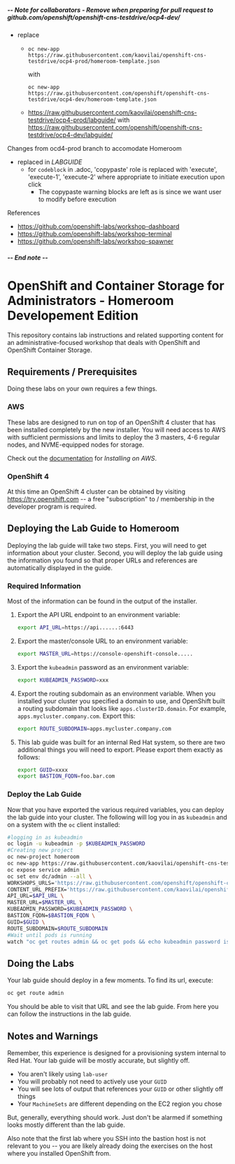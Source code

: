 ##### -- Note for collaborators - Remove when preparing for pull request to github.com/openshift/openshift-cns-testdrive/ocp4-dev/
- replace
  - ```
    oc new-app https://raw.githubusercontent.com/kaovilai/openshift-cns-testdrive/ocp4-prod/homeroom-template.json
    ```
    with
    ```
    oc new-app https://raw.githubusercontent.com/openshift/openshift-cns-testdrive/ocp4-dev/homeroom-template.json
    ```
  - https://raw.githubusercontent.com/kaovilai/openshift-cns-testdrive/ocp4-prod/labguide/
  with 
  https://raw.githubusercontent.com/openshift/openshift-cns-testdrive/ocp4-dev/labguide/

Changes from ocd4-prod branch to accomodate Homeroom
- replaced in _LABGUIDE_
  - for `codeblock` in .adoc,  'copypaste' role is replaced with 'execute', 'execute-1', 'execute-2' where appropriate to initiate execution upon click
    - The copypaste warning blocks are left as is since we want user to modify before execution

References
- https://github.com/openshift-labs/workshop-dashboard
- https://github.com/openshift-labs/workshop-terminal
- https://github.com/openshift-labs/workshop-spawner
##### -- End note --
# OpenShift and Container Storage for Administrators - Homeroom Developement Edition
This repository contains lab instructions and related supporting content for
an administrative-focused workshop that deals with OpenShift and OpenShift
Container Storage.

## Requirements / Prerequisites
Doing these labs on your own requires a few things.

### AWS
These labs are designed to run on top of an OpenShift 4 cluster that has been
installed completely by the new installer. You will need access to AWS with
sufficient permissions and limits to deploy the 3 masters, 4-6 regular nodes,
and NVME-equipped nodes for storage.

Check out the
[documentation](https://docs.openshift.com/container-platform/4.1/welcome/index.html)
for _Installing on AWS_.

### OpenShift 4
At this time an OpenShift 4 cluster can be obtained by visiting
https://try.openshift.com -- a free "subscription" to / membership in the
developer program is required.

## Deploying the Lab Guide to Homeroom
Deploying the lab guide will take two steps. First, you will need to get
information about your cluster. Second, you will deploy the lab guide using
the information you found so that proper URLs and references are
automatically displayed in the guide.

### Required Information
Most of the information can be found in the output of the installer.

1. Export the API URL endpoint to an environment variable:

    ```bash
    export API_URL=https://api......:6443
    ```

2. Export the master/console URL to an environment variable:

    ```bash
    export MASTER_URL=https://console-openshift-console.....
    ```

3. Export the `kubeadmin` password as an environment variable:

    ```bash
    export KUBEADMIN_PASSWORD=xxx
    ```

4. Export the routing subdomain as an environment variable. When you installed your cluster you specified a domain to use, and OpenShift built a routing subdomain that looks like `apps.clusterID.domain`. For example, `apps.mycluster.company.com`. Export this:

    ```bash
    export ROUTE_SUBDOMAIN=apps.mycluster.company.com
    ```
5. This lab guide was built for an internal Red Hat system, so there are two
   additional things you will need to export. Please export them exactly as
   follows:

    ```bash
    export GUID=xxxx
    export BASTION_FQDN=foo.bar.com
    ```

### Deploy the Lab Guide
Now that you have exported the various required variables, you can deploy the
lab guide into your cluster. The following will log you in
as `kubeadmin` and on a system with the `oc` client installed:
```bash
#logging in as kubeadmin
oc login -u kubeadmin -p $KUBEADMIN_PASSWORD
#Creating new project
oc new-project homeroom
oc new-app https://raw.githubusercontent.com/kaovilai/openshift-cns-testdrive/ocp4-prod/homeroom-template.json
oc expose service admin
oc set env dc/admin --all \
WORKSHOPS_URLS='https://raw.githubusercontent.com/openshift/openshift-cns-testdrive/ocp4-prod/labguide/_ocp_admin_testdrive.yaml' \
CONTENT_URL_PREFIX='https://raw.githubusercontent.com/kaovilai/openshift-cns-testdrive/ocp4-prod/labguide/' \
API_URL=$API_URL \
MASTER_URL=$MASTER_URL \
KUBEADMIN_PASSWORD=$KUBEADMIN_PASSWORD \
BASTION_FQDN=$BASTION_FQDN \
GUID=$GUID \
ROUTE_SUBDOMAIN=$ROUTE_SUBDOMAIN
#Wait until pods is running
watch "oc get routes admin && oc get pods && echo kubeadmin password is $KUBEADMIN_PASSWORD"

```


## Doing the Labs
Your lab guide should deploy in a few moments. To find its url, execute:

```bash
oc get route admin
```

You should be able to visit that URL and see the lab guide. From here you can
follow the instructions in the lab guide.

## Notes and Warnings
Remember, this experience is designed for a provisioning system internal to
Red Hat. Your lab guide will be mostly accurate, but slightly off.

* You aren't likely using `lab-user`
* You will probably not need to actively use your `GUID`
* You will see lots of output that references your `GUID` or other slightly off
  things
* Your `MachineSets` are different depending on the EC2 region you chose

But, generally, everything should work. Just don't be alarmed if something
looks mostly different than the lab guide.

Also note that the first lab where you SSH into the bastion host is not
relevant to you -- you are likely already doing the exercises on the host
where you installed OpenShift from.
